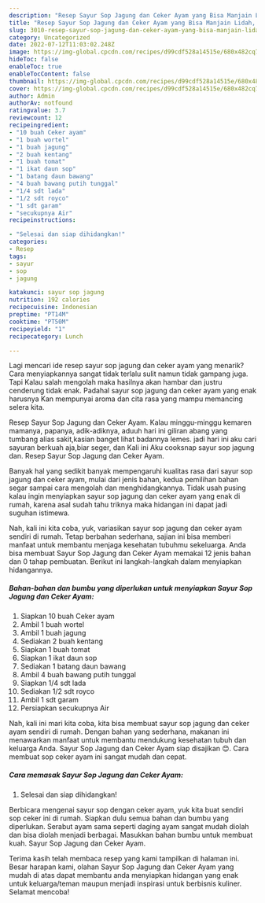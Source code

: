 ```yaml
---
description: "Resep Sayur Sop Jagung dan Ceker Ayam yang Bisa Manjain Lidah, Buat Buka Puasa Enak"
title: "Resep Sayur Sop Jagung dan Ceker Ayam yang Bisa Manjain Lidah, Buat Buka Puasa Enak"
slug: 3010-resep-sayur-sop-jagung-dan-ceker-ayam-yang-bisa-manjain-lidah-buat-buka-puasa-enak
category: Uncategorized
date: 2022-07-12T11:03:02.248Z
image: https://img-global.cpcdn.com/recipes/d99cdf528a14515e/680x482cq70/sayur-sop-jagung-dan-ceker-ayam-foto-resep-utama.jpg
hideToc: false
enableToc: true
enableTocContent: false
thumbnail: https://img-global.cpcdn.com/recipes/d99cdf528a14515e/680x482cq70/sayur-sop-jagung-dan-ceker-ayam-foto-resep-utama.jpg
cover: https://img-global.cpcdn.com/recipes/d99cdf528a14515e/680x482cq70/sayur-sop-jagung-dan-ceker-ayam-foto-resep-utama.jpg
author: Admin
authorAv: notfound
ratingvalue: 3.7
reviewcount: 12
recipeingredient:
- "10 buah Ceker ayam"
- "1 buah wortel"
- "1 buah jagung"
- "2 buah kentang"
- "1 buah tomat"
- "1 ikat daun sop"
- "1 batang daun bawang"
- "4 buah bawang putih tunggal"
- "1/4 sdt lada"
- "1/2 sdt royco"
- "1 sdt garam"
- "secukupnya Air"
recipeinstructions:

- "Selesai dan siap dihidangkan!"
categories:
- Resep
tags:
- sayur
- sop
- jagung

katakunci: sayur sop jagung 
nutrition: 192 calories
recipecuisine: Indonesian
preptime: "PT14M"
cooktime: "PT50M"
recipeyield: "1"
recipecategory: Lunch

---
```



Lagi mencari ide resep sayur sop jagung dan ceker ayam yang menarik? Cara menyiapkannya sangat tidak terlalu sulit namun tidak gampang juga. Tapi Kalau salah mengolah maka hasilnya akan hambar dan justru cenderung tidak enak. Padahal sayur sop jagung dan ceker ayam yang enak harusnya Kan mempunyai aroma dan cita rasa yang mampu memancing selera kita.


Resep Sayur Sop Jagung dan Ceker Ayam. Kalau minggu-minggu kemaren mamanya, papanya, adik-adiknya, aduuh hari ini giliran abang yang tumbang alias sakit,kasian banget lihat badannya lemes. jadi hari ini aku cari sayuran berkuah aja,biar seger, dan Kali ini Aku cooksnap sayur sop jagung dan. Resep Sayur Sop Jagung dan Ceker Ayam.

Banyak hal yang sedikit banyak mempengaruhi kualitas rasa dari sayur sop jagung dan ceker ayam, mulai dari jenis bahan, kedua pemilihan bahan segar sampai cara mengolah dan menghidangkannya. Tidak usah pusing kalau ingin menyiapkan sayur sop jagung dan ceker ayam yang enak di rumah, karena asal sudah tahu triknya maka hidangan ini dapat jadi suguhan istimewa.


Nah, kali ini kita coba, yuk, variasikan sayur sop jagung dan ceker ayam sendiri di rumah. Tetap berbahan sederhana, sajian ini bisa memberi manfaat untuk membantu menjaga kesehatan tubuhmu sekeluarga. Anda bisa membuat Sayur Sop Jagung dan Ceker Ayam memakai 12 jenis bahan dan 0 tahap pembuatan. Berikut ini langkah-langkah dalam menyiapkan hidangannya.

<!--inarticleads1-->

##### Bahan-bahan dan bumbu yang diperlukan untuk menyiapkan Sayur Sop Jagung dan Ceker Ayam:

1. Siapkan 10 buah Ceker ayam
1. Ambil 1 buah wortel
1. Ambil 1 buah jagung
1. Sediakan 2 buah kentang
1. Siapkan 1 buah tomat
1. Siapkan 1 ikat daun sop
1. Sediakan 1 batang daun bawang
1. Ambil 4 buah bawang putih tunggal
1. Siapkan 1/4 sdt lada
1. Sediakan 1/2 sdt royco
1. Ambil 1 sdt garam
1. Persiapkan secukupnya Air


Nah, kali ini mari kita coba, kita bisa membuat sayur sop jagung dan ceker ayam sendiri di rumah. Dengan bahan yang sederhana, makanan ini menawarkan manfaat untuk membantu mendukung kesehatan tubuh dan keluarga Anda. Sayur Sop Jagung dan Ceker Ayam siap disajikan 😊. Cara membuat sop ceker ayam ini sangat mudah dan cepat. 

<!--inarticleads2-->

##### Cara memasak Sayur Sop Jagung dan Ceker Ayam:


1. Selesai dan siap dihidangkan!

Berbicara mengenai sayur sop dengan ceker ayam, yuk kita buat sendiri sop ceker ini di rumah. Siapkan dulu semua bahan dan bumbu yang diperlukan. Serabut ayam sama seperti daging ayam sangat mudah diolah dan bisa diolah menjadi berbagai. Masukkan bahan bumbu untuk membuat kuah. Sayur Sop Jagung dan Ceker Ayam. 

Terima kasih telah membaca resep yang kami tampilkan di halaman ini. Besar harapan kami, olahan Sayur Sop Jagung dan Ceker Ayam yang mudah di atas dapat membantu anda menyiapkan hidangan yang enak untuk keluarga/teman maupun menjadi inspirasi untuk berbisnis kuliner. Selamat mencoba!
